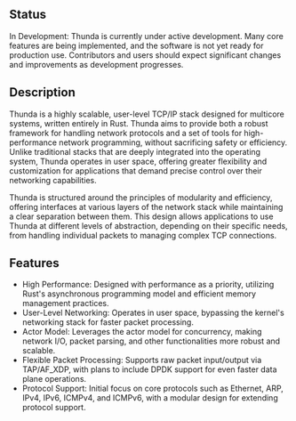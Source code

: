 ## Status
In Development: Thunda is currently under active development. Many core features are being implemented, and the software is not yet ready for production use. Contributors and users should expect significant changes and improvements as development progresses.

## Description
Thunda is a highly scalable, user-level TCP/IP stack designed for multicore systems,
written entirely in Rust. Thunda aims to provide both a robust framework for handling
network protocols and a set of tools for high-performance network programming, without
sacrificing safety or efficiency. Unlike traditional stacks that are deeply integrated
into the operating system, Thunda operates in user space, offering greater flexibility
and customization for applications that demand precise control over their networking capabilities.

Thunda is structured around the principles of modularity and efficiency, offering
interfaces at various layers of the network stack while maintaining a clear separation
between them. This design allows applications to use Thunda at different levels of abstraction,
depending on their specific needs, from handling individual packets to managing complex
TCP connections.


## Features

- High Performance: Designed with performance as a priority, utilizing Rust's asynchronous programming model and efficient memory management practices.
- User-Level Networking: Operates in user space, bypassing the kernel's networking stack for faster packet processing.
- Actor Model: Leverages the actor model for concurrency, making network I/O, packet parsing, and other functionalities more robust and scalable.
- Flexible Packet Processing: Supports raw packet input/output via TAP/AF_XDP, with plans to include DPDK support for even faster data plane operations.
- Protocol Support: Initial focus on core protocols such as Ethernet, ARP, IPv4, IPv6, ICMPv4, and ICMPv6, with a modular design for extending protocol support.
